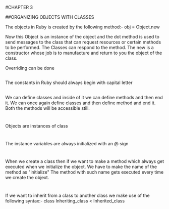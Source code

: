 #CHAPTER 3

##ORGANIZING OBJECTS WITH CLASSES

The objects in Ruby is created by the following method:-
obj = Object.new

Now this Object is an instance of the object and the dot method is used to send messages to the class that can request resources or certain methods to be performed.
The Classes can respond to the method.
The new is a constructor whose job is to manufacture and return to you the object of the class.

Overriding can be done

##
The constants in Ruby should always begin with capital letter
##

We can define classes and inside of it we can define methods and then end it. 
We can once again define classes and then define method and end it.
Both the methods will be accessible still.

#
Objects are instances of class
#

#
The instance variables are always initialized with an @ sign
#

#
When we create a class then if we want to make a method which always get executed when we initialize the object. We have to make the name of the method as "initialize"
The method with such name gets executed every time we create the objext.
#

#
If we want to inherit from a class to another class we make use of the following syntax:-
class Inheriting_class < Inherited_class
#